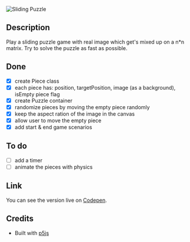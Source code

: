 ![Sliding Puzzle](./example.gif)

## Description
Play a sliding puzzle game with real image which get's mixed up on a n*n matrix.
Try to solve the puzzle as fast as possible.

## Done
- [x] create Piece class
- [x] each piece has: position, targetPosition, image (as a background), isEmpty piece flag
- [x] create Puzzle container
- [x] randomize pieces by moving the empty piece randomly
- [x] keep the aspect ration of the image in the canvas
- [x] allow user to move the empty piece
- [x] add start & end game scenarios

## To do
- [ ] add a timer
- [ ] animate the pieces with physics

## Link
You can see the version live on [Codepen](https://codepen.io/FlorinPop17/full/yjLZga).

## Credits
- Built with [p5js](https://p5js.org)